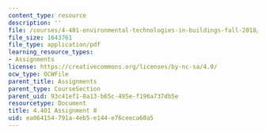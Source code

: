 ```yaml
---
content_type: resource
description: ''
file: /courses/4-401-environmental-technologies-in-buildings-fall-2018/ea064154791a4eb5e144e76ceeca60a5_MIT4_401f18_assignment8.pdf
file_size: 1643761
file_type: application/pdf
learning_resource_types:
- Assignments
license: https://creativecommons.org/licenses/by-nc-sa/4.0/
ocw_type: OCWFile
parent_title: Assignments
parent_type: CourseSection
parent_uid: 93c41ef1-8a13-b65c-495e-f196a737db5e
resourcetype: Document
title: 4.401 Assignment 8
uid: ea064154-791a-4eb5-e144-e76ceeca60a5
---
```

